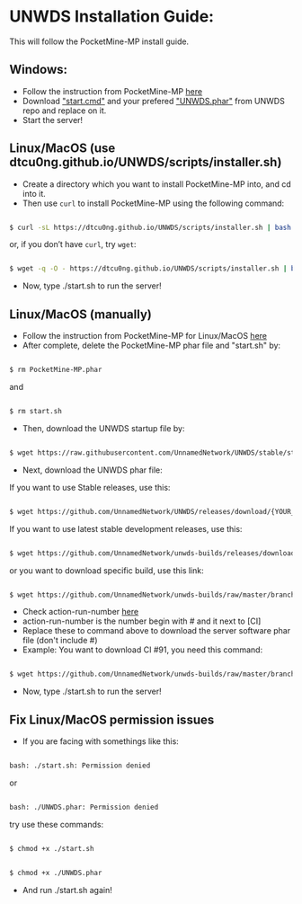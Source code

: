 # UNWDS Installation Guide:
This will follow the PocketMine-MP install guide.
## Windows:
+ Follow the instruction from PocketMine-MP [here](https://pmmp.readthedocs.io/en/rtfd/installation.html)
+ Download ["start.cmd"](https://github.com/UnnamedNetwork/UNWDS/blob/stable/start.cmd) and your prefered ["UNWDS.phar"](https://github.com/UnnamedNetwork/UNWDS/releases) from UNWDS repo and replace on it.
+ Start the server!

## Linux/MacOS (use dtcu0ng.github.io/UNWDS/scripts/installer.sh)
+ Create a directory which you want to install PocketMine-MP into, and cd into it.
+ Then use `curl` to install PocketMine-MP using the following command:
```sh

$ curl -sL https://dtcu0ng.github.io/UNWDS/scripts/installer.sh | bash -s -

```
or, if you don’t have `curl`, try `wget`:
```sh

$ wget -q -O - https://dtcu0ng.github.io/UNWDS/scripts/installer.sh | bash -s -

```
+ Now, type ./start.sh to run the server!

## Linux/MacOS (manually)
+ Follow the instruction from PocketMine-MP for Linux/MacOS [here](https://pmmp.readthedocs.io/en/rtfd/installation/get-dot-pmmp-dot-io.html)
+ After complete, delete the PocketMine-MP phar file and "start.sh" by:
```sh

$ rm PocketMine-MP.phar

```
and
```sh

$ rm start.sh

```
+ Then, download the UNWDS startup file by:
```sh

$ wget https://raw.githubusercontent.com/UnnamedNetwork/UNWDS/stable/start.sh && chmod +x ./start.sh

```
+ Next, download the UNWDS phar file:

If you want to use Stable releases, use this:
```sh

$ wget https://github.com/UnnamedNetwork/UNWDS/releases/download/{YOUR_PREFERRED_VERESION}/UNWDS.phar

```

If you want to use latest stable development releases, use this:
```sh

$ wget https://github.com/UnnamedNetwork/unwds-builds/releases/download/stable-build/UNWDS.phar


```

or you want to download specific build, use this link:
```sh

$ wget https://github.com/UnnamedNetwork/unwds-builds/raw/master/branch/stable/old/<action-run-number>/UNWDS.phar

```


+ Check action-run-number [here](https://github.com/UnnamedNetwork/UNWDS/actions)
+ action-run-number is the number begin with # and it next to [CI]
+ Replace these to command above to download the server software phar file (don't include #)
+ Example: You want to download CI #91, you need this command:
```sh

$ wget https://github.com/UnnamedNetwork/unwds-builds/raw/master/branch/stable/old/91/UNWDS.phar

```

+ Now, type ./start.sh to run the server!

## Fix Linux/MacOS permission issues
+ If you are facing with somethings like this:
 ```sh

bash: ./start.sh: Permission denied

```
or 

 ```sh

bash: ./UNWDS.phar: Permission denied

```

try use these commands:

 ```sh

$ chmod +x ./start.sh

```
 ```sh

$ chmod +x ./UNWDS.phar

```

+ And run ./start.sh again!

